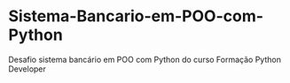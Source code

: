 # Sistema-Bancario-em-POO-com-Python
Desafio sistema bancário em POO com Python do curso Formação Python Developer

